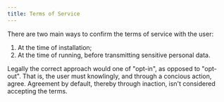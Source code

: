 ```yaml
---
title: Terms of Service
---
```

There are two main ways to confirm the terms of service with the user:

1. At the time of installation;
2. At the time of running, before transmitting sensitive personal data.

Legally the correct approach would one of "opt-in", as opposed to "opt-out". That is, the user must knowlingly, and through a concious action, agree. Agreement by default, thereby through inaction, isn't considered accepting the terms.
